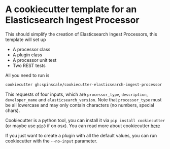 # A cookiecutter template for an Elasticsearch Ingest Processor

This should simplify the creation of Elasticsearch Ingest Processors, this template will set up

* A processor class
* A plugin class
* A processor unit test
* Two REST tests

All you need to run is

```bash
cookiecutter gh:spinscale/cookiecutter-elasticsearch-ingest-processor
```

This requests of four inputs, which are `processor_type`, `description`, `developer_name` and `elasticsearch_version`. Note that `processor_type` must be all lowercase and may only contain characters (no numbers, special chars).

Cookiecutter is a python tool, you can install it via `pip install cookiecutter` (or maybe use `pip3` if on osx). You can read more about cookiecutter [here](https://cookiecutter.readthedocs.io)

If you just want to create a plugin with all the default values, you can run cookiecutter with the `--no-input` parameter.

